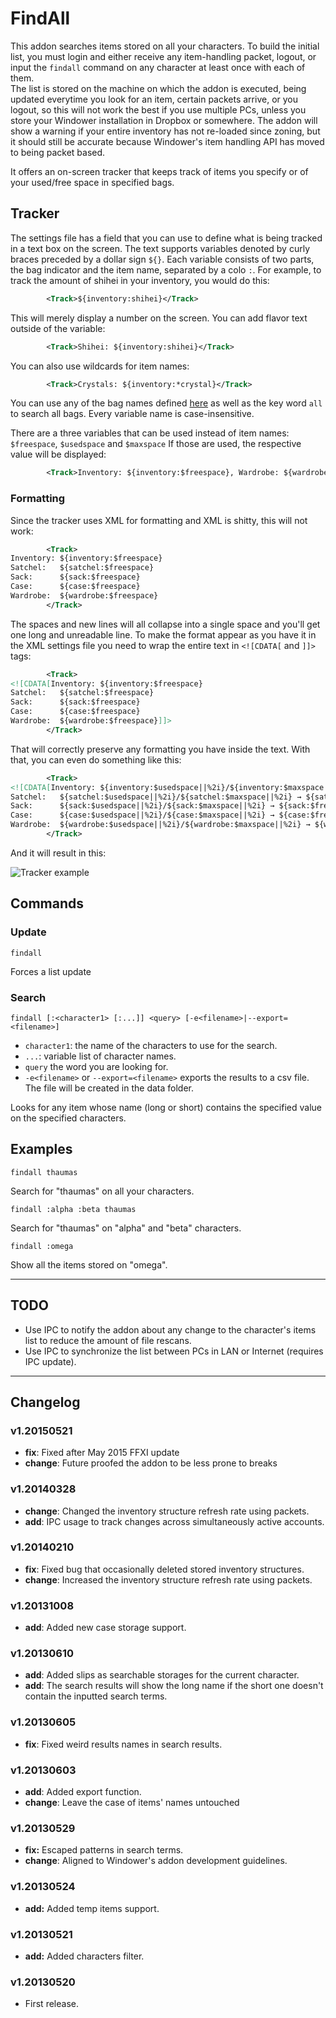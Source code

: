 # FindAll

This addon searches items stored on all your characters. To build the initial list, you must login and either receive any item-handling packet, logout, or input the `findall` command on any character at least once with each of them.  
The list is stored on the machine on which the addon is executed, being updated everytime you look for an item, certain packets arrive, or you logout, so this will not work the best if you use multiple PCs, unless you store your Windower installation in Dropbox or somewhere.
The addon will show a warning if your entire inventory has not re-loaded since zoning, but it should still be accurate because Windower's item handling API has moved to being packet based.

It offers an on-screen tracker that keeps track of items you specify or of your used/free space in specified bags.

## Tracker

The settings file has a field that you can use to define what is being tracked in a text box on the screen.
The text supports variables denoted by curly braces preceded by a dollar sign `${}`.
Each variable consists of two parts, the bag indicator and the item name, separated by a colo `:`.
For example, to track the amount of shihei in your inventory, you would do this:
```xml
        <Track>${inventory:shihei}</Track>
```

This will merely display a number on the screen. You can add flavor text outside of the variable:
```xml
        <Track>Shihei: ${inventory:shihei}</Track>
```

You can also use wildcards for item names:
```xml
        <Track>Crystals: ${inventory:*crystal}</Track>
```

You can use any of the bag names defined [here](https://github.com/Windower/Resources/blob/master/lua/bags.lua) as well as the key word `all` to search all bags. Every variable name is case-insensitive.

There are a three variables that can be used instead of item names: `$freespace`, `$usedspace` and `$maxspace`
If those are used, the respective value will be displayed:
```xml
        <Track>Inventory: ${inventory:$freespace}, Wardrobe: ${wardrobe:$freespace}</Track>
```

### Formatting

Since the tracker uses XML for formatting and XML is shitty, this will not work:
```xml
        <Track>
Inventory: ${inventory:$freespace}
Satchel:   ${satchel:$freespace}
Sack:      ${sack:$freespace}
Case:      ${case:$freespace}
Wardrobe:  ${wardrobe:$freespace}
        </Track>
```

The spaces and new lines will all collapse into a single space and you'll get one long and unreadable line.
To make the format appear as you have it in the XML settings file you need to wrap the entire text in `<![CDATA[` and `]]>` tags:
```xml
        <Track>
<![CDATA[Inventory: ${inventory:$freespace}
Satchel:   ${satchel:$freespace}
Sack:      ${sack:$freespace}
Case:      ${case:$freespace}
Wardrobe:  ${wardrobe:$freespace}]]>
        </Track>
```

That will correctly preserve any formatting you have inside the text.
With that, you can even do something like this:
```xml
        <Track>
<![CDATA[Inventory: ${inventory:$usedspace||%2i}/${inventory:$maxspace||%2i} → ${inventory:$freespace||%2i}
Satchel:   ${satchel:$usedspace||%2i}/${satchel:$maxspace||%2i} → ${satchel:$freespace||%2i}
Sack:      ${sack:$usedspace||%2i}/${sack:$maxspace||%2i} → ${sack:$freespace||%2i}
Case:      ${case:$usedspace||%2i}/${case:$maxspace||%2i} → ${case:$freespace||%2i}
Wardrobe:  ${wardrobe:$usedspace||%2i}/${wardrobe:$maxspace||%2i} → ${wardrobe:$freespace||%2i}]]>
        </Track>
```

And it will result in this:

![Tracker example](https://picster.at/img/8/f/9/8f93097ce393a03b4196ef2602186c27.png)

## Commands

### Update ###

```
findall
```

Forces a list update

### Search ###

```
findall [:<character1> [:...]] <query> [-e<filename>|--export=<filename>]
```
* `character1`: the name of the characters to use for the search.
* `...`: variable list of character names.
* `query` the word you are looking for.
* `-e<filename>` or `--export=<filename>` exports the results to a csv file. The file will be created in the data folder.

Looks for any item whose name (long or short) contains the specified value on the specified characters.

## Examples ##

```
findall thaumas
```

Search for "thaumas" on all your characters.

```
findall :alpha :beta thaumas
```

Search for "thaumas" on "alpha" and "beta" characters.

```
findall :omega
```

Show all the items stored on "omega".

----

## TODO

- Use IPC to notify the addon about any change to the character's items list to reduce the amount of file rescans.
- Use IPC to synchronize the list between PCs in LAN or Internet (requires IPC update).

----

## Changelog

### v1.20150521
* **fix**: Fixed after May 2015 FFXI update
* **change**: Future proofed the addon to be less prone to breaks

### v1.20140328
* **change**: Changed the inventory structure refresh rate using packets.
* **add**: IPC usage to track changes across simultaneously active accounts.

### v1.20140210
* **fix**: Fixed bug that occasionally deleted stored inventory structures.
* **change**: Increased the inventory structure refresh rate using packets.

### v1.20131008
* **add**: Added new case storage support.

### v1.20130610
* **add**: Added slips as searchable storages for the current character.
* **add**: The search results will show the long name if the short one doesn't contain the inputted search terms.

### v1.20130605
* **fix**: Fixed weird results names in search results.

### v1.20130603
* **add**: Added export function.
* **change**: Leave the case of items' names untouched

### v1.20130529
* **fix:** Escaped patterns in search terms.
* **change**: Aligned to Windower's addon development guidelines.

### v1.20130524
* **add:** Added temp items support.

### v1.20130521
* **add:** Added characters filter.

### v1.20130520
* First release.
